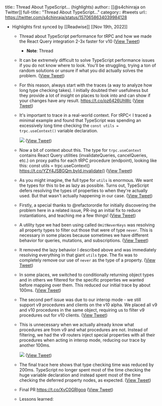title:: Thread About TypeScript... (highlights)
author:: [[@s4chinraja on Twitter]]
full-title:: "Thread About TypeScript..."
category:: #tweets
url:: https://twitter.com/s4chinraja/status/1570658634039984128

- Highlights first synced by [[Readwise]] [[Nov 19th, 2022]]
	- Thread about TypeScript performance for tRPC and how we made the React Query integration 2-3x faster for v10 ([View Tweet](https://twitter.com/s4chinraja/status/1570658634039984128))
		- **Note**: Thread
	- It can be extremely difficult to solve TypeScript performance issues if you do not know where to look. You'll be struggling, trying a ton of random solutions or unsure if what you did actually solves the problem. ([View Tweet](https://twitter.com/s4chinraja/status/1570658635617013760))
	- For this reason, always start with the traces (a way to analyze how long type checking takes). I initially doubted their usefulness but they provide a lot of insight on places to look into and can show if your changes have any result.
	  https://t.co/pz6426UhWc ([View Tweet](https://twitter.com/s4chinraja/status/1570658637001129985))
	- It's important to trace in a real-world context. For tRPC< I traced a minimal example and found that TypeScript was spending an excessively long time checking the `const utils = trpc.useContext()` variable declaration. 
	  
	  ![](https://pbs.twimg.com/media/FcwOvfbaAAIFRwn.png) ([View Tweet](https://twitter.com/s4chinraja/status/1570658639148625920))
	- Now a bit of context about this. The type for `trpc.useContext` contains React Query utilities (invalidateQueries, cancelQueries, etc.) on proxy paths for each tRPC procedure (endpoint), looking like this:
	  const utils = trpc.useContext()
	  https://t.co/YZY4JSBGQm.byId.invalidate() ([View Tweet](https://twitter.com/s4chinraja/status/1570658641048670208))
	- As you might imagine, the full type for `utils` is enormous. We want the types for this to be as lazy as possible. Turns out, TypeScript defers resolving the types of properties to when they're actually used. But that wasn't actually happening in our case. ([View Tweet](https://twitter.com/s4chinraja/status/1570658642625703937))
	- Firstly, a special thanks to @refactorordie for initially discovering the problem here in a related issue, PR-ing an initial fix to reduce instantiations, and teaching me a few things! ([View Tweet](https://twitter.com/s4chinraja/status/1570658644009832449))
	- A utility type we had been using called `OmitNeverKeys` was resolving all property types to filter out those that were of type `never`. This is necessary in some places because sometimes we have different behavior for queries, mutations, and subscriptions. ([View Tweet](https://twitter.com/s4chinraja/status/1570658645318447105))
	- It removed the lazy behavior I described above and was immediately resolving everything in that giant `utils` type. The fix was to completely remove our use of `never` as the type of a property. ([View Tweet](https://twitter.com/s4chinraja/status/1570658646656425984))
	- In some places, we switched to conditionally returning object types and in others we filtered for the specific properties we wanted before mapping over them. This reduced our initial trace by about 100ms. ([View Tweet](https://twitter.com/s4chinraja/status/1570658648350949376))
	- The second perf issue was due to our interop mode - we still support v9 procedures and clients on the v10 alpha. We placed all v9 and v10 procedures in the same object, requiring us to filter v9 procedures out for v10 clients. ([View Tweet](https://twitter.com/s4chinraja/status/1570658649735036930))
	- This is unnecessary when we actually already know what procedures are from v9 and what procedures are not. Instead of filtering, we had the v9 routers inject special properties with all their procedures when acting in interop mode, reducing our trace by another 100ms. 
	  
	  ![](https://pbs.twimg.com/media/FcwYpPDaUAEyRzu.png) ([View Tweet](https://twitter.com/s4chinraja/status/1570658651362459650))
	- The final trace here shows that type checking time was reduced by 200ms. TypeScript no longer spent most of the time checking the huge variable declaration and instead spent most of the time checking the deferred property nodes, as expected. ([View Tweet](https://twitter.com/s4chinraja/status/1570658653094703104))
	- Final PR
	  https://t.co/XvC0GRlgoq ([View Tweet](https://twitter.com/s4chinraja/status/1570658654369742857))
	- Lessons learned: